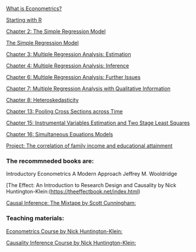 

[What is Econometrics?](https://andrahiriscau.github.io/Econometrics_slides_in_R/Chapter_1/What-is-Econometrics.html)

[Starting with R](https://andrahiriscau.github.io/Econometrics_slides_in_R/Starting-with-R/Starting-with-R.html)

[Chapter 2: The Simple Regression Model](https://andrahiriscau.github.io/Econometrics_slides_in_R/Chapter_2/Chapter_2.html)

   [The Simple Regression Model](https://andrahiriscau.github.io/Econometrics_slides_in_R/Chapter_2/The_simple_regression_introduction.html)


[Chapter 3: Multiple Regression Analysis: Estimation](https://andrahiriscau.github.io/Econometrics_slides_in_R/Chapter_3/Chapter_3.html)

[Chapter 4: Multiple Regression Analysis: Inference](https://andrahiriscau.github.io/Econometrics_slides_in_R/Chapter_4/Chapter_4.html)

[Chapter 6: Multiple Regression Analysis: Further Issues](https://andrahiriscau.github.io/Econometrics_slides_in_R/Chapter_6/Chapter-6.html)

[Chapter 7: Multiple Regression Analysis with Qualitative Information](https://andrahiriscau.github.io/Econometrics_slides_in_R/Chapter_7/Chapter_7.html)

[Chapter 8: Heteroskedasticity](https://andrahiriscau.github.io/Econometrics_slides_in_R/Chapter_8/Chapter_8.html)


[Chapter 13: Pooling Cross Sections across Time](https://andrahiriscau.github.io/Econometrics_slides_in_R/Chapter_13/Chapter_13.html)

[Chapter 15: Instrumental Variables Estimation and Two Stage Least Squares](https://andrahiriscau.github.io/Econometrics_slides_in_R/Chapter_15/Chapter_15.html)

[Chapter 16: Simultaneous Equations Models](https://andrahiriscau.github.io/Econometrics_slides_in_R/Chapter_16/Chapter_16.html)



[Project: The correlation of family income and educational attainment](https://andrahiriscau.github.io/Econometrics_slides_in_R/Chapter_1/Group_project.Rmd)










### The recommneded books are:

Introductory Econometrics A Modern Approach Jeffrey M. Wooldridge

[The Effect: An Introduction to Research Design and Causality by Nick Huntington-Klein:(https://theeffectbook.net/index.html)

[Causal Inference: The Mixtape by Scott Cunningham:](https://mixtape.scunning.com/index.html)



### Teaching materials:

[Econometrics Course by Nick Huntington-Klein:](https://github.com/NickCH-K/EconometricsSlides)

[Causality Inference Course by Nick Huntington-Klein:](https://github.com/NickCH-K/CausalitySlides)
